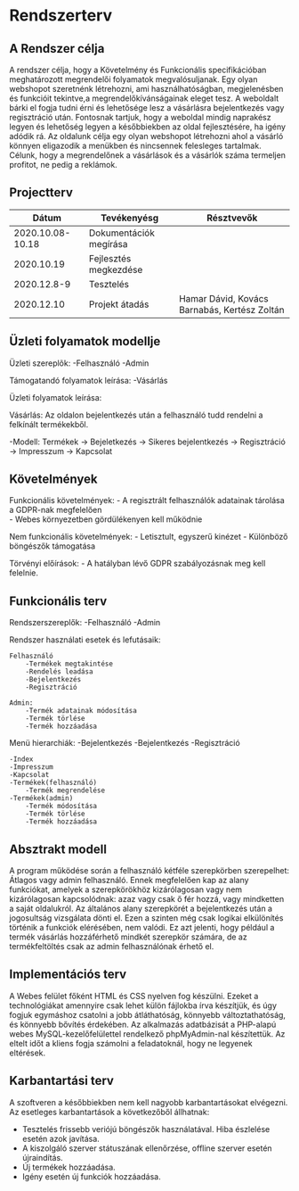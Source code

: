 # Rendszerterv
## A Rendszer célja
A rendszer célja, hogy a Követelmény és Funkcionális specifikációban meghatározott megrendelői folyamatok megvalósuljanak. Egy olyan webshopot szeretnénk létrehozni, ami használhatóságban, megjelenésben és funkcióit tekintve,a megrendelőkívánságainak eleget tesz. A weboldalt bárki el fogja tudni érni és lehetősége lesz a vásárlásra bejelentkezés vagy regisztráció után. Fontosnak tartjuk, hogy a weboldal mindig naprakész legyen és lehetőség legyen a későbbiekben az oldal fejlesztésére, ha igény adódik rá. Az oldalunk célja egy olyan webshopot létrehozni ahol a vásárló könnyen eligazodik a menükben és nincsennek felesleges tartalmak. Célunk, hogy a megrendelőnek a vásárlások és a vásárlók száma termeljen profitot, ne pedig a reklámok.
## Projectterv

|Dátum               |Tevékenyésg           |Résztvevők|
|--------------------|----------------------|----------|
|2020.10.08-10.18| Dokumentációk megírása||
|2020.10.19|Fejlesztés megkezdése||
|2020.12.8-9|Tesztelés||
|2020.12.10| Projekt átadás| Hamar Dávid, Kovács Barnabás, Kertész Zoltán

## Üzleti folyamatok modellje
Üzleti szereplõk:
	-Felhasználó
	-Admin

Támogatandó folyamatok leírása:
	-Vásárlás

Üzleti folyamatok leírása:

Vásárlás:
Az oldalon bejelentkezés után a felhasználó tudd rendelni a felkínált termékekből.

-Modell:
Termékek	-> Bejeletkezés -> Sikeres bejelentkezés
		-> Regisztráció
		-> Impresszum
		-> Kapcsolat

## Követelmények

Funkcionális követelmények:
	- A regisztrált felhasználók adatainak tárolása a GDPR-nak megfelelően	
	- Webes környezetben gördülékenyen kell működnie
 
   Nem funkcionális követelmények:
	- Letisztult, egyszerű kinézet
	- Különböző böngészők támogatása	

   Törvényi előírások:
	- A hatályban lévő GDPR szabályozásnak meg kell felelnie.

## Funkcionális terv

Rendszerszereplők:
	-Felhasználó
	-Admin

Rendszer használati esetek és lefutásaik:

	Felhasználó
		-Termékek megtakintése
		-Rendelés leadása
		-Bejelentkezés
		-Regisztráció
	
	Admin:
		-Termék adatainak módosítása
		-Termék törlése
		-Termék hozzáadása	
	
Menü hierarchiák:
	-Bejelentkezés
		-Bejelentkezés
		-Regisztráció
		
	-Index
	-Impresszum
	-Kapcsolat
	-Termékek(felhasználó)
		-Termék megrendelése
	-Termékek(admin)
		-Termék módosítása
		-Termék törlése
		-Termék hozzáadása

## Absztrakt modell
A program működése során a felhasználó kétféle szerepkörben szerepelhet: Átlagos vagy admin felhasználó. Ennek megfelelően kap az alany funkciókat, 
amelyek a szerepkörökhöz kizárólagosan vagy nem kizárólagosan kapcsolódnak: azaz vagy csak ő fér hozzá, vagy mindketten a saját oldalukról.
Az általános alany szerepkörét a bejelentkezés után a jogosultság vizsgálata dönti el. Ezen a szinten még csak logikai elkülönítés történik a funkciók elérésében, nem valódi. 
Ez azt jelenti, hogy például a termék vásárlás hozzáférhető mindkét szerepkör számára, de az termékfeltöltés csak az admin felhasználónak érhető el.

## Implementációs terv
A Webes felület főként HTML és CSS nyelven fog készülni. Ezeket a technológiákat amennyire csak lehet külön fájlokba írva készítjük, és úgy fogjuk egymáshoz csatolni a jobb átláthatóság, könnyebb változtathatóság, és könnyebb bővítés érdekében. Az alkalmazás adatbázisát a PHP-alapú webes MySQL-kezelőfelülettel rendelkező phpMyAdmin-nal készítettük. Az eltelt időt a kliens fogja számolni a feladatoknál, hogy ne legyenek eltérések.

## Karbantartási terv
A szoftveren a későbbiekben nem kell nagyobb karbantartásokat elvégezni. Az esetleges karbantartások a következőből állhatnak:
- Tesztelés frissebb veriójú böngészők használatával. Hiba észlelése esetén azok javítása.
- A kiszolgáló szerver státuszának ellenőrzése, offline szerver esetén újraindítás.
- Új termékek hozzáadása.
- Igény esetén új funkciók hozzáadása.